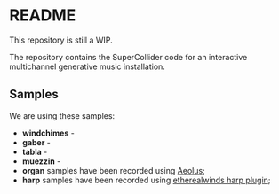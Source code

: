 # README

This repository is still a WIP.

The repository contains the SuperCollider code for an interactive multichannel generative music installation.

## Samples

We are using these samples:

* **windchimes** -
* **gaber** -
* **tabla** -
* **muezzin** -
* **organ** samples have been recorded using [Aeolus](https://kokkinizita.linuxaudio.org/linuxaudio/aeolus/);
* **harp** samples have been recorded using [etherealwinds harp plugin](http://vis.versilstudios.net/etherealwinds-harp.html);

